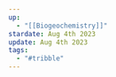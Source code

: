 ```yaml
---
up:
  - "[[Biogeochemistry]]"
stardate: Aug 4th 2023
update: Aug 4th 2023
tags:
  - "#tribble"
---
```

